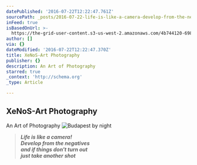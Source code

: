 ```yaml
---
datePublished: '2016-07-22T12:22:47.761Z'
sourcePath: _posts/2016-07-22-life-is-like-a-camera-develop-from-the-negatives-and-if-t.md
inFeed: true
isBasedOnUrl: >-
  https://the-grid-user-content.s3-us-west-2.amazonaws.com/4b744120-698c-455c-8ac5-85fc0a5ab275.jpg
author: []
via: {}
dateModified: '2016-07-22T12:22:47.370Z'
title: XeNoS-Art Photography
publisher: {}
description: An Art of Photography
starred: true
_context: 'http://schema.org'
_type: Article

---
```

## XeNoS-Art Photography

An Art of Photography
![Budapest by night](https://the-grid-user-content.s3-us-west-2.amazonaws.com/4b744120-698c-455c-8ac5-85fc0a5ab275.jpg)

> _**Life is like a camera!   
> Develop from the negatives   
> and if things don't turn out   
> just take another shot**_
